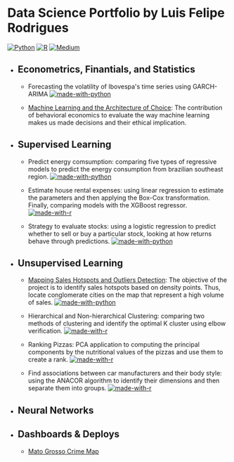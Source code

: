 # Data Science Portfolio by Luis Felipe Rodrigues
 
 [![Python](https://img.shields.io/badge/python-3670A0?style=for-the-badge&logo=python&logoColor=ffdd54)](https://www.python.org/) [![R](https://img.shields.io/badge/r-%23276DC3.svg?style=for-the-badge&logo=r&logoColor=white)](https://www.r-project.org/) [![Medium](https://img.shields.io/badge/Medium-12100E?style=for-the-badge&logo=medium&logoColor=white)](https://l-f-rodrigues.medium.com/)
 
<!--ts-->
   * ## Econometrics, Finantials, and Statistics
     * Forecasting the volatility of Ibovespa's time series using GARCH-ARIMA
     [![made-with-python](https://img.shields.io/badge/Made%20with-Python-yellow)](https://github.com/luisfelipe-rodri/Data-Science-Portfolio-by-Luis-Felipe-Rodrigues/blob/main/Econometrics%2C%20Finantials%20%26%20Statistics/Finaltial%20Markets/Forecasting%20the%20volatility%20of%20Ibovespa's%20time%20series%20using%20GARCH-ARIMA.ipynb)
     
     * [Machine Learning and the Architecture of Choice](https://towardsdatascience.com/machine-learning-and-the-architecture-of-choice-2cc69072a45b): The contribution of behavioral economics to evaluate the way machine learning makes us made decisions and their ethical implication.

   * ## Supervised Learning

      * Predict energy comsumption: comparing five types of regressive models to predict the energy consumption from brazilian southeast region. [![made-with-python](https://img.shields.io/badge/Made%20with-Python-yellow)](https://github.com/luisfelipe-rodri/Data-Science-Portfolio-by-Luis-Felipe-Rodrigues/blob/main/Supervised%20Learning/Predict%20energy%20consumption.ipynb)
      
      * Estimate house rental expenses: using linear regression to estimate the parameters and then applying the Box-Cox transformation. Finally, comparing models with the XGBoost regressor. [![made-with-r](https://img.shields.io/badge/Made%20with-R-blue)](https://htmlpreview.github.io/?https://github.com/luisfelipe-rodri/Data-Science-Portfolio-by-Luis-Felipe-Rodrigues/blob/main/Supervised%20Learning/rents/houses.html)
      
      * Strategy to evaluate stocks: using a logistic regression to predict whether to sell or buy a particular stock, looking at how returns behave through predictions. [![made-with-python](https://img.shields.io/badge/Made%20with-Python-yellow)](https://github.com/luisfelipe-rodri/Data-Science-Portfolio-by-Luis-Felipe-Rodrigues/blob/main/Supervised%20Learning/Logistic%20Regression%20Stocks.ipynb)

   * ## Unsupervised Learning
 
      * [Mapping Sales Hotspots and Outliers Detection](https://l-f-rodrigues.medium.com/mapping-sales-hotspots-and-outliers-detection-ad34d6e47a68): The objective of the project is to identify sales hotspots based on density points. Thus, locate conglomerate cities on the map that represent a high volume of sales.
[![made-with-python](https://img.shields.io/badge/Made%20with-Python-yellow)](https://github.com/luisfelipe-rodri/Data-Science-Portifolio-by-Luis-Felipe-Rodrigues/blob/main/Unsupervised%20Learning/E-commerce%20Brazil/E-commerce%20Sales%20Hotspots%20and%20Outliers%20Detection.ipynb)

      * Hierarchical and Non-hierarchical Clustering: comparing two methods of clustering and identify the optimal K cluster using elbow verification. [![made-with-r](https://img.shields.io/badge/Made%20with-R-blue)](https://htmlpreview.github.io/?https://github.com/luisfelipe-rodri/Data-Science-Portfolio-by-Luis-Felipe-Rodrigues/blob/main/Unsupervised%20Learning/clustering/Clustering.html)
      
      * Ranking Pizzas: PCA application to computing the principal components by the nutritional values of the pizzas and use them to create a rank. [![made-with-r](https://img.shields.io/badge/Made%20with-R-blue)](https://htmlpreview.github.io/?https://github.com/luisfelipe-rodri/Data-Science-Portfolio-by-Luis-Felipe-Rodrigues/blob/main/Unsupervised%20Learning/PCA/PCA_Pizza.html)
      
      * Find associations between car manufacturers and their body style: using the ANACOR algorithm to identify their dimensions and then separate them into groups. [![made-with-r](https://img.shields.io/badge/Made%20with-R-blue)](https://htmlpreview.github.io/?https://github.com/luisfelipe-rodri/Data-Science-Portfolio-by-Luis-Felipe-Rodrigues/blob/main/Unsupervised%20Learning/ANACOR/cars.html)

   * ## Neural Networks

   * ## Dashboards & Deploys

     * [Mato Grosso Crime Map](https://luisfeliperodrigues.shinyapps.io/crime/)

<!--te-->
